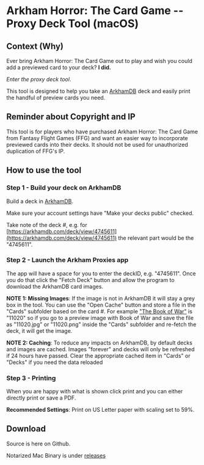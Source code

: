 # Arkham Horror: The Card Game -- Proxy Deck Tool (macOS)

## Context (Why)

Ever bring Arkham Horror: The Card Game out to play and wish you could add a previewed card to your deck? **I did.**  

*Enter the proxy deck tool*. 

This tool is designed to help you take an [ArkhamDB](http://arkhamdb.com) deck and easily print the handful of preview cards you need.

## Reminder about Copyright and IP

This tool is for players who have purchased Arkham Horror: The Card Game from Fantasy Flight Games (FFG) and want an easier way to incorporate previewed cards into their decks. It should not be used for unauthorized duplication of FFG's IP.

## How to use the tool

### Step 1 - Build your deck on ArkhamDB

Build a deck in [ArkhamDB](http://arkhamdb.com).

Make sure your account settings have "Make your decks public" checked. 

Take note of the deck #, e.g. for [https://arkhamdb.com/deck/view/4745611](https://arkhamdb.com/deck/view/4745611) the relevant part would be the "4745611". 

### Step 2 - Launch the Arkham Proxies app

The app will have a space for you to enter the deckID, e.g. "4745611". Once you do that click the "Fetch Deck" button and allow the program to download the ArkhamDB card images.

**NOTE 1: Missing Images**: If the image is not in ArkhamDB it will stay a grey box in the tool. You can use the "Open Cache" button and store a file in the "Cards" subfolder based on the card #. For example ["The Book of War"](https://arkhamdb.com/card/11020) is "11020" so if you go to a preview image with Book of War and save the file as "11020.jpg" or "11020.png" inside the "Cards" subfolder and re-fetch the deck, it will get the image.

**NOTE 2: Caching**: To reduce any impacts on ArkhamDB, by default decks and images are cached. Images "forever" and decks will only be refreshed if 24 hours have passed. Clear the appropriate cached item in "Cards" or "Decks" if you need the data reloaded

### Step 3 - Printing

When you are happy with what is shown click print and you can either directly print or save a PDF.

**Recommended Settings**: Print on US Letter paper with scaling set to 59%.

## Download

Source is here on Github.

Notarized Mac Binary is under [releases](https://github.com/erikoliver/ArkhamProxies/releases)
